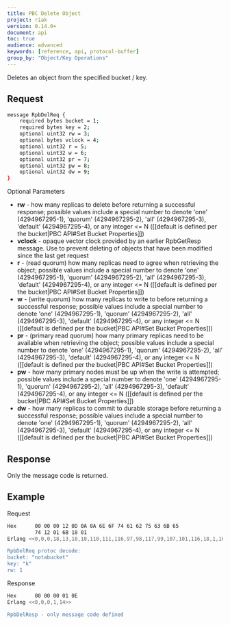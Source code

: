 ```yaml
---
title: PBC Delete Object
project: riak
version: 0.14.0+
document: api
toc: true
audience: advanced
keywords: [reference, api, protocol-buffer]
group_by: "Object/Key Operations"
---
```


Deletes an object from the specified bucket / key.

## Request

```bash
message RpbDelReq {
    required bytes bucket = 1;
    required bytes key = 2;
    optional uint32 rw = 3;
    optional bytes vclock = 4;
    optional uint32 r = 5;
    optional uint32 w = 6;
    optional uint32 pr = 7;
    optional uint32 pw = 8;
    optional uint32 dw = 9;
}
```

Optional Parameters

* **rw** - how many replicas to delete before returning a successful
response; possible values include a special number to denote 'one'
(4294967295-1), 'quorum' (4294967295-2), 'all' (4294967295-3),
'default' (4294967295-4), or any integer <= N
([[default is defined per the bucket|PBC API#Set Bucket Properties]])
* **vclock** - opaque vector clock provided by an earlier RpbGetResp message.
Use to prevent deleting of objects that have been modified since the last get request
* **r** - (read quorum) how many replicas need to agree when retrieving the object; possible values include a special
number to denote 'one' (4294967295-1), 'quorum' (4294967295-2), 'all'
(4294967295-3), 'default' (4294967295-4), or any integer <= N
([[default is defined per the bucket|PBC API#Set Bucket Properties]])
* **w** - (write quorum) how many replicas to write to before returning a successful response; possible values include a special
number to denote 'one' (4294967295-1), 'quorum' (4294967295-2), 'all'
(4294967295-3), 'default' (4294967295-4), or any integer <= N
([[default is defined per the bucket|PBC API#Set Bucket Properties]])
* **pr** - (primary read quorum) how many primary replicas need to be available when retrieving the object; possible values include a special
number to denote 'one' (4294967295-1), 'quorum' (4294967295-2), 'all'
(4294967295-3), 'default' (4294967295-4), or any integer <= N
([[default is defined per the bucket|PBC API#Set Bucket Properties]])
* **pw** - how many primary nodes must be up when the write is attempted; possible values include a special
number to denote 'one' (4294967295-1), 'quorum' (4294967295-2), 'all'
(4294967295-3), 'default' (4294967295-4), or any integer <= N
([[default is defined per the bucket|PBC API#Set Bucket Properties]])
* **dw** - how many replicas to commit to durable storage before returning a successful response; possible values include a special
number to denote 'one' (4294967295-1), 'quorum' (4294967295-2), 'all'
(4294967295-3), 'default' (4294967295-4), or any integer <= N
([[default is defined per the bucket|PBC API#Set Bucket Properties]])

## Response

Only the message code is returned.

## Example

Request

```bash
Hex      00 00 00 12 0D 0A 0A 6E 6F 74 61 62 75 63 6B 65
         74 12 01 6B 18 01
Erlang <<0,0,0,18,13,10,10,110,111,116,97,98,117,99,107,101,116,18,1,107,24,1>>

RpbDelReq protoc decode:
bucket: "notabucket"
key: "k"
rw: 1

```


Response

```bash
Hex      00 00 00 01 0E
Erlang <<0,0,0,1,14>>

RpbDelResp - only message code defined
```

